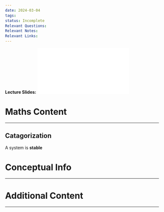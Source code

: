 ```yaml
---
date: 2024-03-04
tags: 
status: Incomplete
Relevant Questions: 
Relevant Notes: 
Relevant Links:
---
```

**Lecture Slides:**
![](Attachments/Nise%20-%20Ch06%20Highlights.pdf)

# Maths Content
---


## Catagorization

A system is **stable** 


# Conceptual Info
---



# Additional Content
---
